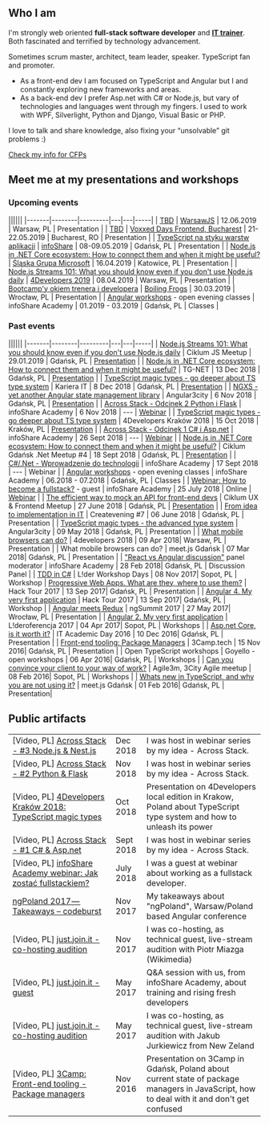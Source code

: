 ## Who I am
I'm strongly web oriented **full-stack software developer** and **[IT trainer](https://infoshareacademy.com/)**. Both fascinated and terrified by technology advancement.

Sometimes scrum master, architect, team leader, speaker. TypeScript fan and promoter.

* As a front-end dev I am focused on TypeScript and Angular but I and constantly exploring new frameworks and areas.
* As a back-end dev I prefer Asp.net with C# or Node.js, but vary of technologies and languages went through my fingers. I used to work with WPF, Silverlight, Python and Django, Visual Basic or PHP.

I love to talk and share knowledge, also fixing your “unsolvable” git problems :)

[Check my info for CFPs](https://gist.github.com/michalczukm/c018a256837b05e47581e5063f78c8ab)


## Meet me at my presentations and workshops

### Upcoming events

||||||
|-------|--------|---------|---|---|-----|
| [TBD](https://www.meetup.com/WarsawJS/events/259419569/) | [WarsawJS](https://warsawjs.com/) | 12.06.2019 | Warsaw, PL | Presentation |
| [TBD](https://romania.voxxeddays.com/frontend/) | [Voxxed Days Frontend, Bucharest](https://romania.voxxeddays.com/frontend/) | 21-22.05.2019 | Bucharest, RO | Presentation |
| [TypeScript na styku warstw aplikacji](https://infoshare.pl/speakers-list/2019/#speaker1160) | [infoShare](https://infoshare.pl) | 08-09.05.2019 | Gdańsk, PL | Presentation |
| [Node.js in .NET Core ecosystem: How to connect them and when it might be useful?](https://www.meetup.com/%C5%9Al%C4%85ska-Grupa-Microsoft-Meetup/events/258969479/) | [Śląska Grupa Microsoft](https://www.meetup.com/%C5%9Al%C4%85ska-Grupa-Microsoft-Meetup/) | 16.04.2019 | Katowice, PL | Presentation |
| [Node.js Streams 101: What you should know even if you don't use Node.js daily](https://4developers.org.pl/o_prelegencie/#id=37710) | [4Developers 2019](https://4developers.org.pl) | 08.04.2019 | Warsaw, PL | Presentation |
| [Bootcamp'y okiem trenera i developera](https://2019.boilingfrogs.pl/schedule/bootcampy-okiem-trenera-i-developera/) | [Boiling Frogs](https://2019.boilingfrogs.pl) | 30.03.2019 | Wrocław, PL | Presentation |
| [Angular workshops](https://infoshareacademy.com/kursy/kurs-wieczorowy_gdansk_angular-6/) - open evening classes | infoShare Academy | 01.2019 - 03.2019 | Gdańsk, PL | Classes |


### Past events

||||||
|-------|--------|---------|---|---|-----|
| [Node.js Streams 101: What you should know even if you don't use Node.js daily](https://www.facebook.com/events/1929835677131194/) | Ciklum JS Meetup | 29.01.2019 | Gdańsk, PL | [Presentation](https://slides.com/michalczukm/nodejs-streams-101) |
| [Node.js in .NET Core ecosystem: How to connect them and when it might be useful?](https://www.meetup.com/TG-NET/events/256711276/) | TG-NET | 13 Dec 2018 | Gdańsk, PL | [Presentation](https://slides.com/michalczukm/nodejs-in-dotnet-core-ecosystem) |
| [TypeScript magic types - go deeper about TS type system](https://careercon.pl/konferencja/kariera-it-gdansk-08-12-2018/) | Kariera IT | 8 Dec 2018 | Gdańsk, PL | [Presentation](https://slides.com/michalczukm/typescript-magic-types) |
| [NGXS - yet another Angular state management library](https://www.facebook.com/events/2184181045190150/) | Angular3city | 6 Nov 2018 | Gdańsk, PL | [Presentation](https://slides.com/michalczukm/ngxs-yet-another-state-management) |
| [Across Stack - Odcinek 2 Python i Flask](https://web.facebook.com/events/1944578742303204/) | infoShare Academy | 6 Nov 2018 | --- | [Webinar](https://www.facebook.com/infoshareacademy/videos/254645481890710/UzpfSTQzMjI1MjcwMzYwNjEyODpWSzoxOTY4NDIzODA5OTE4Njk3/?acontext=%7B%22ref%22%3A70%2C%22source%22%3A1%2C%22action_history%22%3A%22[%7B%5C%22surface%5C%22%3A%5C%22permalink%5C%22%2C%5C%22mechanism%5C%22%3A%5C%22surface%5C%22%2C%5C%22extra_data%5C%22%3A[]%7D]%22%7D&active_tab=discussion) |
| [TypeScript magic types - go deeper about TS type system](https://krakow.4developers.org.pl/bio.html#id=35107) | 4Developers Kraków 2018 | 15 Oct 2018 | Kraków, PL | [Presentation](https://slides.com/michalczukm/typescript-magic-types) |
| [Across Stack - Odcinek 1 C# i Asp.net](https://www.facebook.com/events/560977510989033/) | infoShare Academy | 26 Sept 2018 | --- | [Webinar](https://www.facebook.com/infoshareacademy/videos/294755691359453/UzpfSTQzMjI1MjcwMzYwNjEyODo1NjQwMTk5NzczNTE0NTM/?action_history=null&__xts__[0]=68.ARCnkCkg9qrbYAYkAo87MMRtBJsXnYL-K0uhMm49tQ5S6NVtta6mEt_cP2gJ5mlX9FOsSTbLwkqxkpjjhNECoH_IyGiyR7oqrVZP1DpQP-SzRnP59fRH5R6IAAhopcOI7zh1CrvQznqgRPXgyQY0G10Y06SidYK7vBY51Z8u_Pe21HnZC3p0&__tn__=-R) |
| [Node.js in .NET Core ecosystem: How to connect them and when it might be useful?](https://crossweb.pl/en/events/ciklum-gdansk-net-meetup-4/) | Ciklum Gdańsk .Net Meetup #4 | 18 Sept 2018 | Gdańsk, PL | [Presentation](https://slides.com/michalczukm/nodejs-in-dotnet-core-ecosystem#/) |
| [C#/.Net - Wprowadzenie do technologii](https://www.facebook.com/events/306228466595478/) | infoShare Academy | 17 Sept 2018 | --- | Webinar |
| [Angular workshops](https://infoshareacademy.com/warsztaty_angular_gdansk.html) - open evening classes | infoShare Academy | 06.2018 - 07.2018 | Gdańsk, PL | Classes |
| [Webinar: How to become a fullstack?](https://www.facebook.com/events/223171684972714/) - guest | infoShare Academy | 25 July 2018 | Online | [Webinar](https://www.youtube.com/watch?v=2LiVkyS9Co4&feature=youtu.be&t=602) |
| [The efficient way to mock an API for front-end devs](https://crossweb.pl/en/events/ux-frontend-meetup-czerwiec-2018/) | Ciklum UX & Frontend Meetup | 27 June 2018 | Gdańsk, PL | [Presentation](https://slides.com/michalczukm/mocking-api-for-front-end-devs) |
| [From idea to implementation in IT](https://www.facebook.com/events/370208810150274/?active_tab=about) | Createvening #7 | 06 June 2018 | Gdańsk, PL | Presentation |
| [TypeScript magic types - the advanced type system](https://slides.com/michalczukm/typescript-magic-types-angular3city2018) | Angular3city | 09 May 2018 | Gdańsk, PL | Presentation |
| [What mobile browsers can do?](https://4developers.org.pl/lecture.html#id=40682) | 4developers 2018 | 09 Apr 2018| Warsaw, PL | Presentation |
| What mobile browsers can do? | meet.js Gdańsk | 07 Mar 2018| Gdańsk, PL | Presentation |
| ["React vs Angular discussion"](https://www.trojmiasto.pl/React-vs-Angular-infoShare-Academy-x-AiOLI-imp454236.html) panel moderator | infoShare Academy | 28 Feb 2018| Gdańsk, PL | Discussion Panel |
| [TDD in C#](https://speakerdeck.com/michalczukm/l-der-test-driven-development-in-c-number-workshop) | L!der Workshop Days | 08 Nov 2017| Sopot, PL | Workshop
| [Progressive Web Apps. What are they, where to use them?](https://speakerdeck.com/michalczukm/hack-tour-progressive-web-apps-what-are-they-when-to-use-them) | Hack Tour 2017 | 13 Sep 2017| Gdańsk, PL | Presentation |
| [Angular 4. My very first application](https://speakerdeck.com/michalczukm/hack-tour-my-very-first-angular-4-application-workshops) | Hack Tour 2017 | 13 Sep 2017| Gdańsk, PL | Workshop |
| [Angular meets Redux](https://speakerdeck.com/michalczukm/ngsummit-angular-meets-redux) | ngSummit 2017 | 27 May 2017| Wrocław, PL | Presentation |
| [Angular 2. My very first application](https://speakerdeck.com/michalczukm/l-deroferencja-my-very-first-angular-2-application-workshops) | L!deroferencja 2017 | 04 Apr 2017| Sopot, PL | Workshops |
| [Asp.net Core, is it worth it?](https://speakerdeck.com/michalczukm/itad-asp-dot-net-core) | IT Academic Day 2016 | 10 Dec 2016| Gdańsk, PL | Presentation |
| [Front-end tooling: Package Managers](https://speakerdeck.com/michalczukm/3camp-front-end-tooling-package-managers) | 3Camp.tech | 15 Nov 2016| Gdańsk, PL | Presentation |
| Open TypeScript workshops | Goyello - open workshops | 06 Apr 2016| Gdańsk, PL | Workshops |
| [Can you convince your client to your way of work?](https://speakerdeck.com/michalczukm/agile3m-can-you-convince-client-to-your-way-of-work) | Agile3m, 3City Agile meetup | 08 Feb 2016| Sopot, PL | Workshops |
| [Whats new in TypeScript, and why you are not using it?](https://speakerdeck.com/michalczukm/meet-dot-js-typescript-what-is-new-any-why-you-are-not-using-it) | meet.js Gdańsk | 01 Feb 2016| Gdańsk, PL | Presentation|

## Public artifacts

||||
|-------|--------|---------|
| [Video, PL] [Across Stack - #3 Node.js & Nest.js](https://www.facebook.com/infoshareacademy/videos/2252814324993663/) | Dec 2018 | I was host in webinar series by my idea - Across Stack. |
| [Video, PL] [Across Stack - #2 Python & Flask](https://www.facebook.com/infoshareacademy/videos/254645481890710/UzpfSTQzMjI1MjcwMzYwNjEyODpWSzoxOTY4NDIzODA5OTE4Njk3/?acontext=%7B%22ref%22%3A70%2C%22source%22%3A1%2C%22action_history%22%3A%22[%7B%5C%22surface%5C%22%3A%5C%22permalink%5C%22%2C%5C%22mechanism%5C%22%3A%5C%22surface%5C%22%2C%5C%22extra_data%5C%22%3A[]%7D]%22%7D&active_tab=discussion) | Nov 2018 | I was host in webinar series by my idea - Across Stack. |
| [Video, PL] [4Developers Kraków 2018: TypeScript magic types](https://youtu.be/2Fciqei6gcI) | Oct 2018 | Presentation on 4Developers local edition in Krakow, Poland about TypeScript type system and how to unleash its power |
| [Video, PL] [Across Stack - #1 C# & Asp.net](https://www.facebook.com/infoshareacademy/videos/294755691359453/UzpfSTQzMjI1MjcwMzYwNjEyODo1NjQwMTk5NzczNTE0NTM/?action_history=null&__xts__[0]=68.ARCnkCkg9qrbYAYkAo87MMRtBJsXnYL-K0uhMm49tQ5S6NVtta6mEt_cP2gJ5mlX9FOsSTbLwkqxkpjjhNECoH_IyGiyR7oqrVZP1DpQP-SzRnP59fRH5R6IAAhopcOI7zh1CrvQznqgRPXgyQY0G10Y06SidYK7vBY51Z8u_Pe21HnZC3p0&__tn__=-R) | Sept 2018 | I was host in webinar series by my idea - Across Stack. |
| [Video, PL] [infoShare Academy webinar: Jak zostać fullstackiem?](https://www.youtube.com/watch?v=2LiVkyS9Co4&feature=youtu.be&t=602) | July 2018 | I was a guest at webinar about working as a fullstack developer. |
| [ngPoland 2017 — Takeaways – codeburst](https://codeburst.io/ngpoland-2017-takeaways-a7d455363106) | Nov 2017 | My takeaways about "ngPoland", Warsaw/Poland based Angular conference |
| [Video, PL] [just.join.it - co-hosting audition](https://youtu.be/Fz9pXEL0hlw) | Nov 2017 | I was co-hosting, as technical guest, live-stream audition with Piotr Miazga (Wikimedia) |
| [Video, PL] [just.join.it - guest](https://www.youtube.com/watch?v=sGSou-lXpxM) | May 2017 | Q&A session with us, from infoShare Academy, about training and rising fresh developers |
| [Video, PL] [just.join.it - co-hosting audition](https://youtu.be/_OcehPVDurE) | May 2017 | I was co-hosting, as technical guest, live-stream audition with Jakub Jurkiewicz from New Zeland |
| [Video, PL] [3Camp: Front-end tooling - Package managers](https://vimeo.com/192835137) | Nov 2016 | Presentation on 3Camp in Gdańsk, Poland about current state of package managers in JavaScript, how to deal with it and don't get confused |


